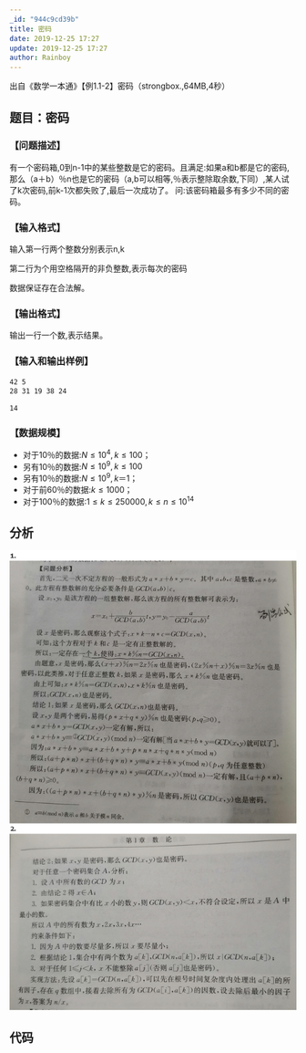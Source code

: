 ```yaml
---
_id: "944c9cd39b"
title: 密码
date: 2019-12-25 17:27
update: 2019-12-25 17:27
author: Rainboy
---
```


出自《数学一本通》【例1.1-2】密码（strongbox.,64MB,4秒）

## 题目：密码
### 【问题描述】

有一个密码箱,0到n-1中的某些整数是它的密码。且满足:如果a和b都是它的密码,那么（a＋b）％n也是它的密码（a,b可以相等,％表示整除取余数,下同）,某人试了k次密码,前k-1次都失败了,最后一次成功了。
问:该密码箱最多有多少不同的密码。

### 【输入格式】
输入第一行两个整数分别表示n,k

第二行为个用空格隔开的非负整数,表示每次的密码

数据保证存在合法解。

### 【输出格式】
输出一行一个数,表示结果。

### 【输入和输出样例】

```
42 5
28 31 19 38 24
```

```
14
```

### 【数据规模】

- 对于10％的数据:$N \leq 10^4,k \leq 100$；
- 另有10％的数据:$N \leq 10^9,k \leq 100$
- 另有10％的数据:$N \leq 10^9,k＝1$；
- 对于前60％的数据:$k \leq 1000$；
- 对于100％的数据:$1 \leq k \leq 250000,k \leq n \leq 10^{14}$


## 分析

![](./images/1.png)

## 代码

```c
```

